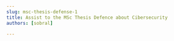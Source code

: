 ```yaml
---
slug: msc-thesis-defense-1
title: Assist to the MSc Thesis Defence about Cibersecurity 
authors: [sobral]

---
```




